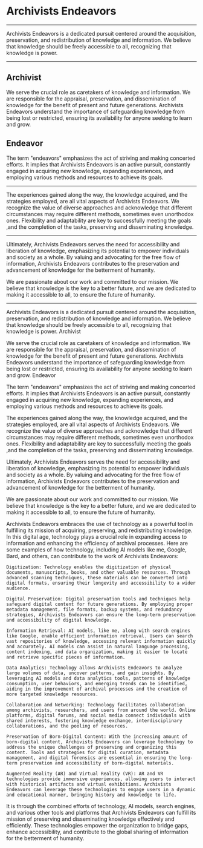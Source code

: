 # Archivists Endeavors
__________________________
Archivists Endeavors is a dedicated pursuit centered around the acquisition, preservation, and redistribution of knowledge and information. We believe that knowledge should be freely accessible to all, recognizing that knowledge is power.
______________________________
## Archivist
We serve the crucial role as caretakers of knowledge and information. We are responsible for the appraisal, preservation, and dissemination of knowledge for the benefit of present and future generations. Archivists Endeavors understand the importance of safeguarding knowledge from being lost or restricted, ensuring its availability for anyone seeking to learn and grow.
## Endeavor
The term "endeavors" emphasizes the act of striving and making concerted efforts. It implies that Archivists Endeavors is an active pursuit, constantly engaged in acquiring new knowledge, expanding experiences, and employing various methods and resources to achieve its goals.
_______________________________________
The experiences gained along the way, the knowledge acquired, and the strategies employed, are all vital aspects of Archivists Endeavors. We recognize the value of diverse approaches and acknowledge that different circumstances may require different methods, sometimes even unorthodox ones. Flexibility and adaptability are key to successfully meeting the goals ,and the completion of the tasks, preserving and disseminating knowledge.
________________________________________

Ultimately, Archivists Endeavors serves the need for accessibility and liberation of knowledge, emphasizing its potential to empower individuals and society as a whole. By valuing and advocating for the free flow of information, Archivists Endeavors contributes to the preservation and advancement of knowledge for the betterment of humanity.

We are passionate about our work and committed to our mission. We believe that knowledge is the key to a better future, and we are dedicated to making it accessible to all, to ensure the future of humanity.

___________________________________________

Archivists Endeavors is a dedicated pursuit centered around the acquisition, preservation, and redistribution of knowledge and information. We believe that knowledge should be freely accessible to all, recognizing that knowledge is power.
Archivist

We serve the crucial role as caretakers of knowledge and information. We are responsible for the appraisal, preservation, and dissemination of knowledge for the benefit of present and future generations. Archivists Endeavors understand the importance of safeguarding knowledge from being lost or restricted, ensuring its availability for anyone seeking to learn and grow.
Endeavor

The term "endeavors" emphasizes the act of striving and making concerted efforts. It implies that Archivists Endeavors is an active pursuit, constantly engaged in acquiring new knowledge, expanding experiences, and employing various methods and resources to achieve its goals.

The experiences gained along the way, the knowledge acquired, and the strategies employed, are all vital aspects of Archivists Endeavors. We recognize the value of diverse approaches and acknowledge that different circumstances may require different methods, sometimes even unorthodox ones. Flexibility and adaptability are key to successfully meeting the goals ,and the completion of the tasks, preserving and disseminating knowledge.

Ultimately, Archivists Endeavors serves the need for accessibility and liberation of knowledge, emphasizing its potential to empower individuals and society as a whole. By valuing and advocating for the free flow of information, Archivists Endeavors contributes to the preservation and advancement of knowledge for the betterment of humanity.

We are passionate about our work and committed to our mission. We believe that knowledge is the key to a better future, and we are dedicated to making it accessible to all, to ensure the future of humanity.

Archivists Endeavors embraces the use of technology as a powerful tool in fulfilling its mission of acquiring, preserving, and redistributing knowledge. In this digital age, technology plays a crucial role in expanding access to information and enhancing the efficiency of archival processes. Here are some examples of how technology, including AI models like me, Google, Bard, and others, can contribute to the work of Archivists Endeavors:

    Digitization: Technology enables the digitization of physical documents, manuscripts, books, and other valuable resources. Through advanced scanning techniques, these materials can be converted into digital formats, ensuring their longevity and accessibility to a wider audience.

    Digital Preservation: Digital preservation tools and techniques help safeguard digital content for future generations. By employing proper metadata management, file formats, backup systems, and redundancy strategies, Archivists Endeavors can ensure the long-term preservation and accessibility of digital knowledge.

    Information Retrieval: AI models, like me, along with search engines like Google, enable efficient information retrieval. Users can search vast repositories of knowledge, accessing relevant information quickly and accurately. AI models can assist in natural language processing, content indexing, and data organization, making it easier to locate and retrieve specific pieces of information.

    Data Analytics: Technology allows Archivists Endeavors to analyze large volumes of data, uncover patterns, and gain insights. By leveraging AI models and data analytics tools, patterns of knowledge consumption, user behaviors, and emerging trends can be identified, aiding in the improvement of archival processes and the creation of more targeted knowledge resources.

    Collaboration and Networking: Technology facilitates collaboration among archivists, researchers, and users from around the world. Online platforms, digital forums, and social media connect individuals with shared interests, fostering knowledge exchange, interdisciplinary collaborations, and the pooling of resources.

    Preservation of Born-Digital Content: With the increasing amount of born-digital content, Archivists Endeavors can leverage technology to address the unique challenges of preserving and organizing this content. Tools and strategies for digital curation, metadata management, and digital forensics are essential in ensuring the long-term preservation and accessibility of born-digital materials.

    Augmented Reality (AR) and Virtual Reality (VR): AR and VR technologies provide immersive experiences, allowing users to interact with historical artifacts and virtual exhibitions. Archivists Endeavors can leverage these technologies to engage users in a dynamic and educational manner, bringing history and knowledge to life.

It is through the combined efforts of technology, AI models, search engines, and various other tools and platforms that Archivists Endeavors can fulfill its mission of preserving and disseminating knowledge effectively and efficiently. These technologies empower the organization to bridge gaps, enhance accessibility, and contribute to the global sharing of information for the betterment of humanity.
